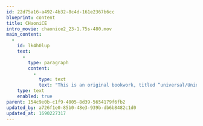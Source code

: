 ```yaml
---
id: 22d75a16-a492-4b32-8c4d-161e2367b6cc
blueprint: content
title: CHaoniCE
intro_movie: chaonice2_23-1.75s-480.mov
main_content:
  -
    id: lk4h0lup
    text:
      -
        type: paragraph
        content:
          -
            type: text
            text: "This is an original bookwork, titled “universal/Unique,” was made for Tom's contribution to the 1988 exhibit at the University of the Arts in Philadelphia, PA. The bookwork's two (front and back) press sheets were hung on the wall with the bound version hanging hung between them. The work uses concretism as a principle means to re-present the ideas that unfolded based on the exhibit’s theme and the creative process for this work itself. Afterwards a limited edition of 250 numbered copies was published, the bookwork having 32 pages of 18 x 18cm, printed offset on Mohawk Superfine paper.\_"
    type: text
    enabled: true
parent: 154c9e0b-c1f9-4005-8d39-5654179f6fb2
updated_by: a726f1e0-85b0-48e3-939b-db6b8482c1d0
updated_at: 1690227317
---
```

